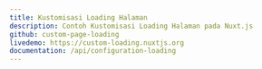 ```yaml
---
title: Kustomisasi Loading Halaman
description: Contoh Kustomisasi Loading Halaman pada Nuxt.js
github: custom-page-loading
livedemo: https://custom-loading.nuxtjs.org
documentation: /api/configuration-loading
---
```

